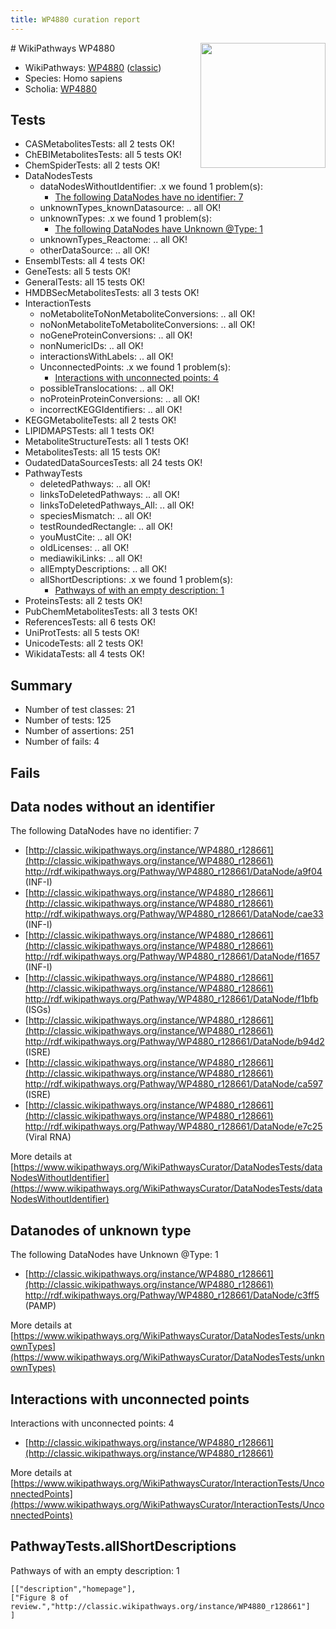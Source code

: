 ```yaml
---
title: WP4880 curation report
---
```


<img style="float: right; width: 200px" src="https://upload.wikimedia.org/wikipedia/commons/thumb/8/83/Wplogo_with_text_500.png/640px-Wplogo_with_text_500.png" />
# WikiPathways WP4880

* WikiPathways: [WP4880](https://wikipathways.org/pathways/WP4880) ([classic](https://classic.wikipathways.org/instance/WP4880))
* Species: Homo sapiens
* Scholia: [WP4880](https://scholia.toolforge.org/wikipathways/WP4880)
## Tests
* CASMetabolitesTests: all 2 tests OK!
* ChEBIMetabolitesTests: all 5 tests OK!
* ChemSpiderTests: all 2 tests OK!
* DataNodesTests
    * dataNodesWithoutIdentifier: .x we found 1 problem(s):
        * [The following DataNodes have no identifier: 7](#d2d32fa6)
    * unknownTypes_knownDatasource: .. all OK!
    * unknownTypes: .x we found 1 problem(s):
        * [The following DataNodes have Unknown @Type: 1](#839973df)
    * unknownTypes_Reactome: .. all OK!
    * otherDataSource: .. all OK!
* EnsemblTests: all 4 tests OK!
* GeneTests: all 5 tests OK!
* GeneralTests: all 15 tests OK!
* HMDBSecMetabolitesTests: all 3 tests OK!
* InteractionTests
    * noMetaboliteToNonMetaboliteConversions: .. all OK!
    * noNonMetaboliteToMetaboliteConversions: .. all OK!
    * noGeneProteinConversions: .. all OK!
    * nonNumericIDs: .. all OK!
    * interactionsWithLabels: .. all OK!
    * UnconnectedPoints: .x we found 1 problem(s):
        * [Interactions with unconnected points: 4](#35a61adc)
    * possibleTranslocations: .. all OK!
    * noProteinProteinConversions: .. all OK!
    * incorrectKEGGIdentifiers: .. all OK!
* KEGGMetaboliteTests: all 2 tests OK!
* LIPIDMAPSTests: all 1 tests OK!
* MetaboliteStructureTests: all 1 tests OK!
* MetabolitesTests: all 15 tests OK!
* OudatedDataSourcesTests: all 24 tests OK!
* PathwayTests
    * deletedPathways: .. all OK!
    * linksToDeletedPathways: .. all OK!
    * linksToDeletedPathways_All: .. all OK!
    * speciesMismatch: .. all OK!
    * testRoundedRectangle: .. all OK!
    * youMustCite: .. all OK!
    * oldLicenses: .. all OK!
    * mediawikiLinks: .. all OK!
    * allEmptyDescriptions: .. all OK!
    * allShortDescriptions: .x we found 1 problem(s):
        * [Pathways of with an empty description: 1](#61e25f16)
* ProteinsTests: all 2 tests OK!
* PubChemMetabolitesTests: all 3 tests OK!
* ReferencesTests: all 6 tests OK!
* UniProtTests: all 5 tests OK!
* UnicodeTests: all 2 tests OK!
* WikidataTests: all 4 tests OK!


## Summary

* Number of test classes: 21
* Number of tests: 125
* Number of assertions: 251
* Number of fails: 4

## Fails

<a name="d2d32fa6" />

## Data nodes without an identifier

The following DataNodes have no identifier: 7

* [http://classic.wikipathways.org/instance/WP4880_r128661](http://classic.wikipathways.org/instance/WP4880_r128661) http://rdf.wikipathways.org/Pathway/WP4880_r128661/DataNode/a9f04 (INF-I)
* [http://classic.wikipathways.org/instance/WP4880_r128661](http://classic.wikipathways.org/instance/WP4880_r128661) http://rdf.wikipathways.org/Pathway/WP4880_r128661/DataNode/cae33 (INF-I)
* [http://classic.wikipathways.org/instance/WP4880_r128661](http://classic.wikipathways.org/instance/WP4880_r128661) http://rdf.wikipathways.org/Pathway/WP4880_r128661/DataNode/f1657 (INF-I)
* [http://classic.wikipathways.org/instance/WP4880_r128661](http://classic.wikipathways.org/instance/WP4880_r128661) http://rdf.wikipathways.org/Pathway/WP4880_r128661/DataNode/f1bfb (ISGs)
* [http://classic.wikipathways.org/instance/WP4880_r128661](http://classic.wikipathways.org/instance/WP4880_r128661) http://rdf.wikipathways.org/Pathway/WP4880_r128661/DataNode/b94d2 (ISRE)
* [http://classic.wikipathways.org/instance/WP4880_r128661](http://classic.wikipathways.org/instance/WP4880_r128661) http://rdf.wikipathways.org/Pathway/WP4880_r128661/DataNode/ca597 (ISRE)
* [http://classic.wikipathways.org/instance/WP4880_r128661](http://classic.wikipathways.org/instance/WP4880_r128661) http://rdf.wikipathways.org/Pathway/WP4880_r128661/DataNode/e7c25 (Viral
RNA)


More details at [https://www.wikipathways.org/WikiPathwaysCurator/DataNodesTests/dataNodesWithoutIdentifier](https://www.wikipathways.org/WikiPathwaysCurator/DataNodesTests/dataNodesWithoutIdentifier)

<a name="839973df" />

## Datanodes of unknown type

The following DataNodes have Unknown @Type: 1

* [http://classic.wikipathways.org/instance/WP4880_r128661](http://classic.wikipathways.org/instance/WP4880_r128661) http://rdf.wikipathways.org/Pathway/WP4880_r128661/DataNode/c3ff5 (PAMP)


More details at [https://www.wikipathways.org/WikiPathwaysCurator/DataNodesTests/unknownTypes](https://www.wikipathways.org/WikiPathwaysCurator/DataNodesTests/unknownTypes)

<a name="35a61adc" />

## Interactions with unconnected points

Interactions with unconnected points: 4

* [http://classic.wikipathways.org/instance/WP4880_r128661](http://classic.wikipathways.org/instance/WP4880_r128661)


More details at [https://www.wikipathways.org/WikiPathwaysCurator/InteractionTests/UnconnectedPoints](https://www.wikipathways.org/WikiPathwaysCurator/InteractionTests/UnconnectedPoints)

<a name="61e25f16" />

## PathwayTests.allShortDescriptions

Pathways of with an empty description: 1
```
[["description","homepage"],
["Figure 8 of review.","http://classic.wikipathways.org/instance/WP4880_r128661"]
]
```

